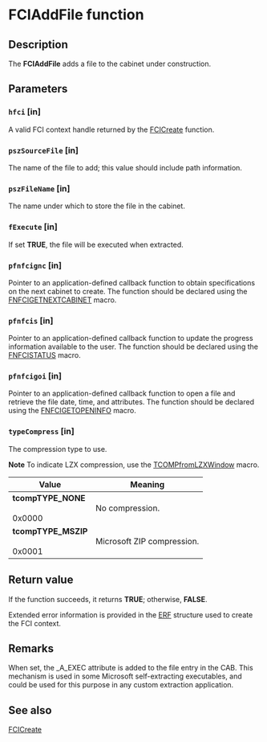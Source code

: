 # FCIAddFile function

## Description

The **FCIAddFile** adds a file to the cabinet under construction.

## Parameters

### `hfci` [in]

A valid FCI context handle returned by the [FCICreate](https://learn.microsoft.com/windows/desktop/api/fci/nf-fci-fcicreate) function.

### `pszSourceFile` [in]

The name of the file to add; this value should include path information.

### `pszFileName` [in]

The name under which to store the file in the cabinet.

### `fExecute` [in]

If set **TRUE**, the file will be executed when extracted.

### `pfnfcignc` [in]

Pointer to an application-defined callback function to obtain specifications on the next cabinet to create. The function should be declared using the [FNFCIGETNEXTCABINET](https://learn.microsoft.com/windows/desktop/api/fci/nf-fci-fnfcigetnextcabinet) macro.

### `pfnfcis` [in]

Pointer to an application-defined callback function to update the progress information available to the user. The function should be declared using the [FNFCISTATUS](https://learn.microsoft.com/windows/desktop/api/fci/nf-fci-fnfcistatus) macro.

### `pfnfcigoi` [in]

Pointer to an application-defined callback function to open a file and retrieve the file date, time, and attributes. The function should be declared using the [FNFCIGETOPENINFO](https://learn.microsoft.com/windows/desktop/api/fci/nf-fci-fnfcigetopeninfo) macro.

### `typeCompress` [in]

The compression type to use.

**Note** To indicate LZX compression, use the [TCOMPfromLZXWindow](https://learn.microsoft.com/windows/desktop/api/fdi_fci_types/nf-fdi_fci_types-tcompfromlzxwindow) macro.

| Value | Meaning |
| --- | --- |
| **tcompTYPE_NONE**<br><br>0x0000 | No compression. |
| **tcompTYPE_MSZIP**<br><br>0x0001 | Microsoft ZIP compression. |

## Return value

If the function succeeds, it returns **TRUE**; otherwise, **FALSE**.

Extended error information is provided in the [ERF](https://learn.microsoft.com/windows/desktop/api/fdi_fci_types/ns-fdi_fci_types-erf) structure used to create the FCI context.

## Remarks

When set, the _A_EXEC attribute is added to the file entry in the CAB. This mechanism is used in some Microsoft self-extracting executables, and could be used for this purpose in any custom extraction application.

## See also

[FCICreate](https://learn.microsoft.com/windows/desktop/api/fci/nf-fci-fcicreate)